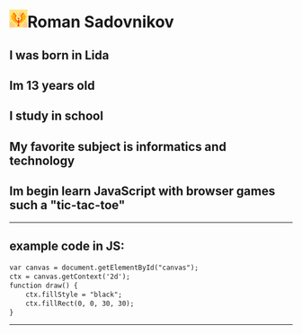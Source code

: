 # ![Logo](Logo.png)Roman Sadovnikov
## I was born in Lida
## Im 13 years old
## I study in school
## My favorite subject is informatics and technology
## Im begin learn JavaScript with browser games such a "tic-tac-toe"
***************
## example code in JS:
```
var canvas = document.getElementById("canvas");
ctx = canvas.getContext('2d');
function draw() {
	ctx.fillStyle = "black";
	ctx.fillRect(0, 0, 30, 30);
}
```
***************

